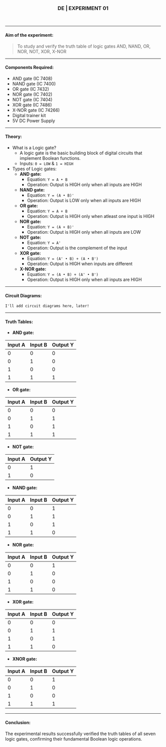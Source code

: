 <br>
<h3 align=center><b>DE | EXPERIMENT 01</b></h3>
<br>

---

#### **Aim of the experiment:**
> To study and verify the truth table of logic gates AND, NAND, OR, NOR, NOT, XOR, X-NOR

---

#### **Components Required:**
- AND gate (IC 7408)
- NAND gate (IC 7400)
- OR gate (IC 7432)
- NOR gate (IC 7402)
- NOT gate (IC 7404)
- XOR gate (IC 7486)
- X-NOR gate (IC 74266)
- Digital trainer kit
- 5V DC Power Supply

---

#### **Theory:**
- What is a Logic gate?
  - A logic gate is the basic building block of digital circuits that implement Boolean functions.
  - Inputs: `0 = LOW` & `1 = HIGH`
- Types of Logic gates:
  - **AND gate:**
    - Equation: `Y = A • B`
    - Operation: Output is HIGH only when all inputs are HIGH
  - **NAND gate:**
    - Equation: `Y = (A • B)'`
    - Operation: Output is LOW only when all inputs are HIGH
  - **OR gate:**
    - Equation: `Y = A + B`
    - Operation: Output is HIGH only when atleast one input is HIGH
  - **NOR gate:**
    - Equation: `Y = (A + B)'`
    - Operation: Output is HIGH only when all inputs are LOW
  - **NOT gate:**
    - Equation: `Y = A'`
    - Operation: Output is the complement of the input
  - **XOR gate:**
    - Equation: `Y = (A' • B) + (A • B')`
    - Operation: Output is HIGH when inputs are different
  - **X-NOR gate:**
    - Equation: `Y = (A • B) + (A' • B')`
    - Operation: Output is HIGH only when all inputs are HIGH

---

#### **Circuit Diagrams:**
```text
I'll add circuit diagrams here, later!
```

---

#### **Truth Tables:**
- **AND gate:**

| Input A | Input B | Output Y |
|---------|---------|----------|
| 0       | 0       | 0        |
| 0       | 1       | 0        |
| 1       | 0       | 0        |
| 1       | 1       | 1        |

- **OR gate:**

| Input A | Input B | Output Y |
|---------|---------|----------|
| 0       | 0       | 0        |
| 0       | 1       | 1        |
| 1       | 0       | 1        |
| 1       | 1       | 1        |

- **NOT gate:**

| Input A | Output Y |
|---------|----------|
| 0       | 1        |
| 1       | 0        |

- **NAND gate:**

| Input A | Input B | Output Y |
|---------|---------|----------|
| 0       | 0       | 1        |
| 0       | 1       | 1        |
| 1       | 0       | 1        |
| 1       | 1       | 0        |

- **NOR gate:**

| Input A | Input B | Output Y |
|---------|---------|----------|
| 0       | 0       | 1        |
| 0       | 1       | 0        |
| 1       | 0       | 0        |
| 1       | 1       | 0        |

- **XOR gate:**

| Input A | Input B | Output Y |
|---------|---------|----------|
| 0       | 0       | 0        |
| 0       | 1       | 1        |
| 1       | 0       | 1        |
| 1       | 1       | 0        |

- **XNOR gate:**

| Input A | Input B | Output Y |
|---------|---------|----------|
| 0       | 0       | 1        |
| 0       | 1       | 0        |
| 1       | 0       | 0        |
| 1       | 1       | 1        |

---

#### **Conclusion:**

The experimental results successfully verified the truth tables of all seven logic gates, confirming their fundamental Boolean logic operations.